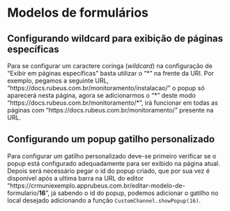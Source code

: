 
# Modelos de formulários

## Configurando wildcard para exibição de páginas específicas
Para se configurar um caractere coringa (*wildcard*) na configuração de “Exibir em páginas específicas” basta utilizar o “\*” na frente da URI.
Por exemplo, pegamos a seguinte URL, “https://<span>doc</span>s.rubeus.com.br/monitoramento/instalacao/” o popup só aparecerá nesta página, agora se adicionarmos o “\*” deste modo “https://<span>doc</span>s.rubeus.com.br/monitoramento/\*”, irá funcionar em todas as páginas com “https://<span>doc</span>s.rubeus.com.br/monitoramento/” presente na URL.

## Configurando um popup gatilho personalizado
Para configurar um gatilho personalizado deve-se primeiro verificar se o popup está configurado adequadamente para ser exibido na página atual.
Depois será necessário pegar o id do popup criado, que por sua vez é disponível após a ultima barra na URL do editor “https://<span>crmuni</span>exemplo.apprubeus.com.br/editar-modelo-de-formulario/**16**”, já sabendo o id do popup, podemos adicionar o gatilho no local desejado adicionando a função `CustomChannel.showPopup(16)`.
